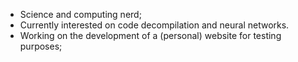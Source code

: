 - Science and computing nerd;
- Currently interested on code decompilation and neural networks. 
- Working on the development of a (personal) website for testing purposes;

<!---
RaphaelJDDS/RaphaelJDDS is a ✨ special ✨ repository because its `README.md` (this file) appears on your GitHub profile.
You can click the Preview link to take a look at your changes.
--->
